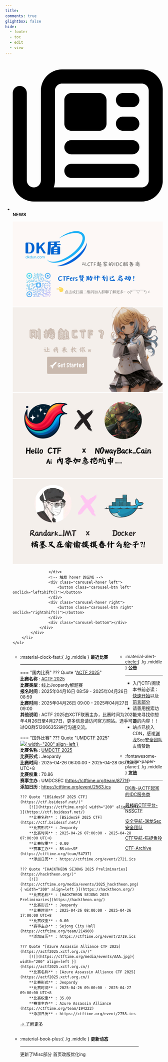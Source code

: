 ```yaml
---
title: 
comments: true
glightbox: false
hide:
  - footer
  - toc
  - edit
  - view
---
```


<div class="grid cards">
    <ul>
        <li>
            <p><span class="twemoji lg middle"><svg xmlns="http://www.w3.org/2000/svg"
                        viewBox="0 0 512 512"><!--! Font Awesome Free 6.5.1 by @fontawesome - https://fontawesome.com License - https://fontawesome.com/license/free (Icons: CC BY 4.0, Fonts: SIL OFL 1.1, Code: MIT License) Copyright 2023 Fonticons, Inc.-->
                        <path
                            d="M168 80c-13.3 0-24 10.7-24 24v304c0 8.4-1.4 16.5-4.1 24H440c13.3 0 24-10.7 24-24V104c0-13.3-10.7-24-24-24H168zM72 480c-39.8 0-72-32.2-72-72V112c0-13.3 10.7-24 24-24s24 10.7 24 24v296c0 13.3 10.7 24 24 24s24-10.7 24-24V104c0-39.8 32.2-72 72-72h272c39.8 0 72 32.2 72 72v304c0 39.8-32.2 72-72 72H72zm104-344c0-13.3 10.7-24 24-24h96c13.3 0 24 10.7 24 24v80c0 13.3-10.7 24-24 24h-96c-13.3 0-24-10.7-24-24v-80zm200-24h32c13.3 0 24 10.7 24 24s-10.7 24-24 24h-32c-13.3 0-24-10.7-24-24s10.7-24 24-24zm0 80h32c13.3 0 24 10.7 24 24s-10.7 24-24 24h-32c-13.3 0-24-10.7-24-24s10.7-24 24-24zm-176 80h208c13.3 0 24 10.7 24 24s-10.7 24-24 24H200c-13.3 0-24-10.7-24-24s10.7-24 24-24zm0 80h208c13.3 0 24 10.7 24 24s-10.7 24-24 24H200c-13.3 0-24-10.7-24-24s10.7-24 24-24z">
                        </path>
                    </svg></span> <strong>NEWS</strong></p>
            <div class="grid cards">
                <div class="carousel">
                    <div class="carousel-container">
                        <a href="https://www.dkdun.cn/"><img src="./assets/banner-dkdun.png" /></a>
                        <a href="../hc-start/" target="_blank"><img src="./assets/banner-quickstart.png" /></a>
                        <a href="../hc-ai/" target="_blank"><img src="./assets/banner-update.png" /></a>
                        <a href="https://github.com/CTF-Archives" target="_blank"><img src="./assets/banner-Achieve.png" /></a>
                        
                    </div>
                    <!-- 触发 hover 的区域 -->
                    <div class="carousel-hover left">
                        <button class="carousel-btn left" onclick="leftShift()"></button>
                    </div>
                    <div class="carousel-hover right">
                        <button class="carousel-btn right" onclick="rightShift()"></button>
                    </div>
                    <div class="carousel-bottom"></div>
                </div>
            </div>
        </li>
    </ul>
</div>

<div class="grid grid-cols-8 gap-4" style="display: grid;grid-template-columns: 70% 30%;" markdown>

<div class="grid cards" style="display: grid; grid-template-columns: 1fr;" markdown>

<div class="grid cards" markdown>

-   :material-clock-fast:{ .lg .middle } __最近比赛__

    ---
    <!-- 主页赛事展示_开始 -->
    === "国内比赛"
        ??? Quote "[ACTF 2025](https://actf2025.xctf.org.cn/)"  
            **比赛名称** : [ACTF 2025](https://actf2025.xctf.org.cn/)  
            **比赛类型** : 线上Jeopardy解题赛  
            **报名时间** : 2025年04月16日 08:59 - 2025年04月26日 08:59  
            **比赛时间** : 2025年04月26日 09:00 - 2025年04月27日 09:00  
            **其他说明** : ACTF 2025由XCTF联赛主办，比赛时间为2025年4月26日至4月27日，更多信息请访问官方网站。选手可通过QQ群512066352进行沟通交流。  
                
    === "国外比赛"
        ??? Quote "[UMDCTF 2025](https://umdctf.io/)"  
            [![](https://ctftime.org/media/events/logo-cropped.png){ width="200" align=left }](https://umdctf.io/)  
            **比赛名称** : [UMDCTF 2025](https://umdctf.io/)  
            **比赛形式** : Jeopardy  
            **比赛时间** : 2025-04-26 06:00:00 - 2025-04-28 06:00:00 UTC+8  
            **比赛权重** : 70.86  
            **赛事主办** : UMDCSEC (https://ctftime.org/team/87711)  
            **添加日历** : https://ctftime.org/event/2563.ics  
            
        ??? Quote "[BSidesSF 2025 CTF](https://ctf.bsidessf.net/)"  
            [![](https://ctftime.org){ width="200" align=left }](https://ctf.bsidessf.net/)  
            **比赛名称** : [BSidesSF 2025 CTF](https://ctf.bsidessf.net/)  
            **比赛形式** : Jeopardy  
            **比赛时间** : 2025-04-26 07:00:00 - 2025-04-28 07:00:00 UTC+8  
            **比赛权重** : 0.00  
            **赛事主办** : BSidesSF (https://ctftime.org/team/54737)  
            **添加日历** : https://ctftime.org/event/2721.ics  
            
        ??? Quote "[HACKTHEON SEJONG 2025 Preliminaries](https://hacktheon.org/)"  
            [![](https://ctftime.org/media/events/2025_hacktheon.png){ width="200" align=left }](https://hacktheon.org/)  
            **比赛名称** : [HACKTHEON SEJONG 2025 Preliminaries](https://hacktheon.org/)  
            **比赛形式** : Jeopardy  
            **比赛时间** : 2025-04-26 08:00:00 - 2025-04-26 17:00:00 UTC+8  
            **比赛权重** : 0.00  
            **赛事主办** : Sejong City Hall (https://ctftime.org/team/214900)  
            **添加日历** : https://ctftime.org/event/2719.ics  
            
        ??? Quote "[Azure Assassin Alliance CTF 2025](https://actf2025.xctf.org.cn/)"  
            [![](https://ctftime.org/media/events/AAA.jpg){ width="200" align=left }](https://actf2025.xctf.org.cn/)  
            **比赛名称** : [Azure Assassin Alliance CTF 2025](https://actf2025.xctf.org.cn/)  
            **比赛形式** : Jeopardy  
            **比赛时间** : 2025-04-26 09:00:00 - 2025-04-27 09:00:00 UTC+8  
            **比赛权重** : 35.00  
            **赛事主办** : Azure Assassin Alliance (https://ctftime.org/team/194222)  
            **添加日历** : https://ctftime.org/event/2758.ics  
            
    <!-- 主页赛事展示_结束 -->
    [→ 了解更多](./Event/)

</div>
  <div class="grid cards" markdown>

-   :material-book-plus:{ .lg .middle } __更新动态__

    ---

    更新了Misc部分 首页改版优化ing

</div>  
</div>
<div class="grid cards" markdown>

<div class="grid cards" markdown>

-   :material-alert-circle:{ .lg .middle } __公告__

    ---

    - 入门CTF/阅读本书前必读：[快速开始](./hc-start/)以及[前言部分](./hc-preface/)  
    - 请善用搜索功能来寻找你想要的内容！！
    - 站点已接入 CDN，感谢[渊龙Sec安全团队](https://dh.aabyss.cn)友情赞助

-   :fontawesome-regular-paper-plane:{ .lg .middle } __友链__

    ---

    [DK盾-从CTF起家的IDC服务商](https://www.dkdun.cn)

    [最棒的CTF平台-NSSCTF](https://www.nssctf.cn/)  

    [安全导航-渊龙Sec安全团队](https://dh.aabyss.cn)    

    [CTF导航-猫捉鱼铃](https://ctf.mzy0.com/)

    [CTF-Archive](https://github.com/CTF-Archives)

</div>   

</div>

</div>
